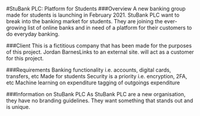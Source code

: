 #StuBank PLC: Platform for Students
###Overview
A new banking group made for students is launching in February 2021. StuBank PLC want to break into the banking market for students. They are joining the ever-growing list of online banks and in need of a platform for their customers to do everyday banking. 

 

###Client
This is a fictitious company that has been made for the purposes of this project. Jordan BarnesLinks to an external site. will act as a customer for this project. 

 

###Requirements
Banking functionality i.e. accounts, digital cards, transfers, etc
Made for students
Security is a priority i.e. encryption, 2FA, etc
Machine learning on expenditure
tagging of outgoings
expenditure
 

###Information on StuBank PLC
As StuBank PLC are a new organisation, they have no branding guidelines. They want something that stands out and is unique. 